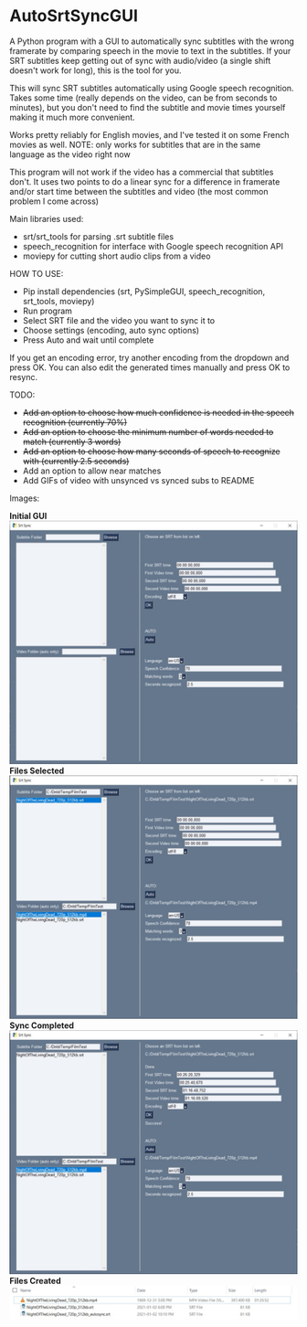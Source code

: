 # AutoSrtSyncGUI

A Python program with a GUI to automatically sync subtitles with the wrong framerate by comparing speech in the movie to text in the subtitles. If your SRT subtitles keep getting out of sync with audio/video (a single shift doesn't work for long), this is the tool for you.

This will sync SRT subtitles automatically using Google speech recognition.
Takes some time (really depends on the video, can be from seconds to minutes), but you don't need to find the subtitle and movie times yourself making it much more convenient.

Works pretty reliably for English movies, and I've tested it on some French movies as well.
NOTE: only works for subtitles that are in the same language as the video right now

This program will not work if the video has a commercial that subtitles don't. It uses two points to do a linear sync for a difference in framerate and/or start time between the subtitles and video (the most common problem I come across)

Main libraries used:
- srt/srt_tools for parsing .srt subtitle files
- speech_recognition for interface with Google speech recognition API
- moviepy for cutting short audio clips from a video

HOW TO USE:
- Pip install dependencies (srt, PySimpleGUI, speech_recognition, srt_tools, moviepy)
- Run program
- Select SRT file and the video you want to sync it to
- Choose settings (encoding, auto sync options)
- Press Auto and wait until complete

If you get an encoding error, try another encoding from the dropdown and press OK.
You can also edit the generated times manually and press OK to resync.

TODO:
- ~~Add an option to choose how much confidence is needed in the speech recognition (currently 70%)~~
- ~~Add an option to choose the minimum number of words needed to match (currently 3 words)~~
- ~~Add an option to choose how many seconds of speech to recognize with (currently 2.5 seconds)~~
- Add an option to allow near matches
- Add GIFs of video with unsynced vs synced subs to README

Images:

**Initial GUI**<br>
<img src="ExamplePics/OpeningScreen.jpg" width="700"><br>
**Files Selected**<br>
<img src="ExamplePics/SelectedFiles.jpg" width="700"><br>
**Sync Completed**<br>
<img src="ExamplePics/CompletedSync.jpg" width="700"><br>
**Files Created**<br>
<img src="ExamplePics/EndResult.jpg" width="700">